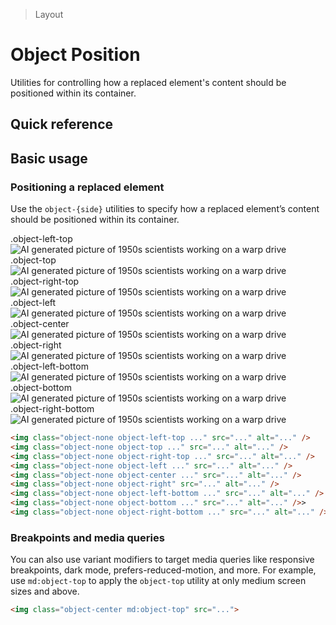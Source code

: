 > Layout

# Object Position

Utilities for controlling how a replaced element's content should be positioned within its container.

## Quick reference

<qr-table />

## Basic usage

### Positioning a replaced element
Use the `object-{side}` utilities to specify how a replaced element’s content should be positioned within its container.

<example-container>
  <div class="flex sm:grid sm:grid-cols-3 sm:gap-16 sm:justify-around">
    <div class="w-full flex flex-col justify-self-start place-items-start ex-inner-box p-16">
      <div class="pb-8">.object-left-top</div>
      <div class="h-128 w-128 flex">
        <img src="/classes/50s-scientists_240.jpg" class="object-none object-left-top rounded" alt="AI generated picture of 1950s scientists working on a warp drive" />
      </div>
    </div>
    <div class="w-full flex flex-col justify-self-center place-items-center ex-inner-box p-16">
      <div class="pb-8">.object-top</div>
      <div class="h-128 w-128 flex">
        <img src="/classes/50s-scientists_240.jpg" class="object-none object-top rounded" alt="AI generated picture of 1950s scientists working on a warp drive" />
      </div>
    </div>
    <div class="w-full flex flex-col justify-self-end place-items-end ex-inner-box p-16">
      <div class="pb-8">.object-right-top</div>
      <div class="h-128 w-128 flex">
        <img src="/classes/50s-scientists_240.jpg" class="object-none object-right-top rounded" alt="AI generated picture of 1950s scientists working on a warp drive" />
      </div>
    </div>
    <div class="w-full flex flex-col justify-self-start place-items-start ex-inner-box p-16">
      <div class="pb-8">.object-left</div>
      <div class="h-128 w-128 flex">
        <img src="/classes/50s-scientists_240.jpg" class="object-none object-left rounded" alt="AI generated picture of 1950s scientists working on a warp drive" />
      </div>
    </div>
    <div class="w-full flex flex-col justify-self-center place-items-center ex-inner-box p-16">
      <div class="pb-8">.object-center</div>
      <div class="h-128 w-128 flex">
        <img src="/classes/50s-scientists_240.jpg" class="object-none object-center rounded" alt="AI generated picture of 1950s scientists working on a warp drive" />
      </div>
    </div>
    <div class="w-full flex flex-col justify-self-end place-items-end ex-inner-box p-16">
      <div class="pb-8">.object-right</div>
      <div class="h-128 w-128 flex">
        <img src="/classes/50s-scientists_240.jpg" class="object-none object-right rounded" alt="AI generated picture of 1950s scientists working on a warp drive" />
      </div>
    </div>
     <div class="w-full flex flex-col justify-self-start place-items-start ex-inner-box p-16">
      <div class="pb-8">.object-left-bottom</div>
      <div class="h-128 w-128 flex">
        <img src="/classes/50s-scientists_240.jpg" class="object-none object-left-bottom rounded" alt="AI generated picture of 1950s scientists working on a warp drive" />
      </div>
    </div>
    <div class="w-full flex flex-col justify-self-center place-items-center ex-inner-box p-16">
      <div class="pb-8">.object-bottom</div>
      <div class="h-128 w-128 flex">
        <img src="/classes/50s-scientists_240.jpg" class="object-none object-bottom rounded" alt="AI generated picture of 1950s scientists working on a warp drive" />
      </div>
    </div>
    <div class="w-full flex flex-col justify-self-end place-items-end ex-inner-box p-16">
      <div class="pb-8">.object-right-bottom</div>
      <div class="h-128 w-128 flex">
        <img src="/classes/50s-scientists_240.jpg" class="object-none object-right-bottom rounded" alt="AI generated picture of 1950s scientists working on a warp drive" />
      </div>
    </div>
  </div>
</example-container>

```html
<img class="object-none object-left-top ..." src="..." alt="..." />
<img class="object-none object-top ..." src="..." alt="..." />
<img class="object-none object-right-top ..." src="..." alt="..." />
<img class="object-none object-left ..." src="..." alt="..." />
<img class="object-none object-center ..." src="..." alt="..." />
<img class="object-none object-right" src="..." alt="..." />
<img class="object-none object-left-bottom ..." src="..." alt="..." />
<img class="object-none object-bottom ..." src="..." alt="..." />>
<img class="object-none object-right-bottom ..." src="..." alt="..." />
```

### Breakpoints and media queries
You can also use variant modifiers to target media queries like responsive breakpoints, dark mode, prefers-reduced-motion, and more. For example, use `md:object-top` to apply the `object-top` utility at only medium screen sizes and above.

```html
<img class="object-center md:object-top" src="...">
```
